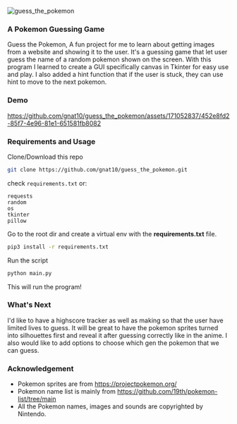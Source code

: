 ![guess_the_pokemon](https://github.com/gnat10/guess_the_pokemon/assets/171052837/fcd1a8b0-b0ce-4104-978c-2a849d05293c)
### A Pokemon Guessing Game
Guess the Pokemon, A fun project for me to learn about getting images from a website and showing it to the user. It's a guessing game that let user guess the name of a random pokemon shown on the screen. With this program I learned to create a GUI specifically canvas in Tkinter for easy use and play. I also added a hint function that if the user is stuck, they can use hint to move to the next pokemon.

### Demo
https://github.com/gnat10/guess_the_pokemon/assets/171052837/452e8fd2-85f7-4e96-81e1-651581fb8082
### Requirements and Usage
Clone/Download this repo 
```bash
git clone https://github.com/gnat10/guess_the_pokemon.git
```
check `requirements.txt` or:
```shell
requests
random
os
tkinter
pillow
```
Go to the root dir and create a virtual env with the **requirements.txt** file.
```bash
pip3 install -r requirements.txt
```
Run the script
```bash
python main.py
```
This will run the program!

### What's Next
I'd like to have a highscore tracker as well as making so that the user have limited lives to guess. It will be great to have the pokemon sprites turned into silhouettes first and reveal it after guessing correctly like in the anime. I also would like to add options to choose which gen the pokemon that we can guess.

### Acknowledgement
- Pokemon sprites are from https://projectpokemon.org/
- Pokemon name list is mainly from https://github.com/19th/pokemon-list/tree/main
- All the Pokemon names, images and sounds are copyrighted by Nintendo.
